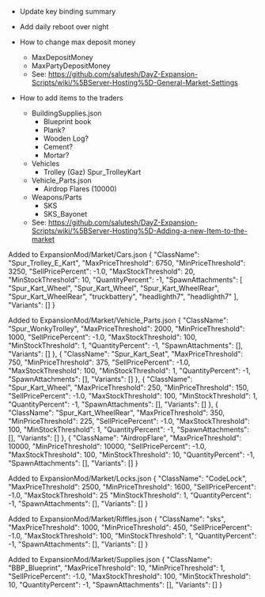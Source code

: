 * Update key binding summary

* Add daily reboot over night

* How to change max deposit money
  * MaxDepositMoney
  * MaxPartyDepositMoney
  * See: https://github.com/salutesh/DayZ-Expansion-Scripts/wiki/%5BServer-Hosting%5D-General-Market-Settings

* How to add items to the traders
  * BuildingSupplies.json
    * Blueprint book
    * Plank?
    * Wooden Log?
    * Cement?
    * Mortar?
  * Vehicles
    * Trolley (Gaz) Spur_TrolleyKart
  * Vehicle_Parts.json
    * Airdrop Flares (10000)
  * Weapons/Parts
    * SKS
    * SKS_Bayonet
  * See: https://github.com/salutesh/DayZ-Expansion-Scripts/wiki/%5BServer-Hosting%5D-Adding-a-new-Item-to-the-market

Added to ExpansionMod/Market/Cars.json
        {
            "ClassName": "Spur_Trolley_E_Kart",
            "MaxPriceThreshold": 6750,
            "MinPriceThreshold": 3250,
            "SellPricePercent": -1.0,
            "MaxStockThreshold": 20,
            "MinStockThreshold": 10,
            "QuantityPercent": -1,
            "SpawnAttachments": [
                "Spur_Kart_Wheel",
                "Spur_Kart_Wheel",
                "Spur_Kart_WheelRear",
                "Spur_Kart_WheelRear",
                "truckbattery",
                "headlighth7",
                "headlighth7"
            ],
            "Variants": []
        }  
        
Added to ExpansionMod/Market/Vehicle_Parts.json
        {
            "ClassName": "Spur_WonkyTrolley",
            "MaxPriceThreshold": 2000,
            "MinPriceThreshold": 1000,
            "SellPricePercent": -1.0,
            "MaxStockThreshold": 100,
            "MinStockThreshold": 1,
            "QuantityPercent": -1,
            "SpawnAttachments": [],
            "Variants": []
        },
        {
            "ClassName": "Spur_Kart_Seat",
            "MaxPriceThreshold": 750,
            "MinPriceThreshold": 375,
            "SellPricePercent": -1.0,
            "MaxStockThreshold": 100,
            "MinStockThreshold": 1,
            "QuantityPercent": -1,
            "SpawnAttachments": [],
            "Variants": []
        },
        {
            "ClassName": "Spur_Kart_Wheel",
            "MaxPriceThreshold": 250,
            "MinPriceThreshold": 150,
            "SellPricePercent": -1.0,
            "MaxStockThreshold": 100,
            "MinStockThreshold": 1,
            "QuantityPercent": -1,
            "SpawnAttachments": [],
            "Variants": []
        },
        {
            "ClassName": "Spur_Kart_WheelRear",
            "MaxPriceThreshold": 350,
            "MinPriceThreshold": 225,
            "SellPricePercent": -1.0,
            "MaxStockThreshold": 100,
            "MinStockThreshold": 1,
            "QuantityPercent": -1,
            "SpawnAttachments": [],
            "Variants": []
        },
        {
            "ClassName": "AirdropFlare",
            "MaxPriceThreshold": 10000,
            "MinPriceThreshold": 10000,
            "SellPricePercent": -1.0,
            "MaxStockThreshold": 100,
            "MinStockThreshold": 10,
            "QuantityPercent": -1,
            "SpawnAttachments": [],
            "Variants": []
        } 

Added to ExpansionMod/Market/Locks.json
        {
            "ClassName": "CodeLock",
            "MaxPriceThreshold": 2500,
            "MinPriceThreshold": 1600,
            "SellPricePercent": -1.0,
            "MaxStockThreshold": 25
            "MinStockThreshold": 1,
            "QuantityPercent": -1,
            "SpawnAttachments": [],
            "Variants": []
        }

Added to ExpansionMod/Market/Riffles.json
        {
            "ClassName": "sks",
            "MaxPriceThreshold": 1000,
            "MinPriceThreshold": 450,
            "SellPricePercent": -1.0,
            "MaxStockThreshold": 100,
            "MinStockThreshold": 1,
            "QuantityPercent": -1,
            "SpawnAttachments": [],
            "Variants": []
        }


Added to ExpansionMod/Market/Supplies.json
        {
            "ClassName": "BBP_Blueprint",
            "MaxPriceThreshold": 10,
            "MinPriceThreshold": 1,
            "SellPricePercent": -1.0,
            "MaxStockThreshold": 100,
            "MinStockThreshold": 10,
            "QuantityPercent": -1,
            "SpawnAttachments": [],
            "Variants": []
        }
